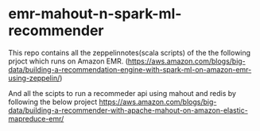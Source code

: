# emr-mahout-n-spark-ml-recommender

This repo contains all the zeppelinnotes(scala scripts) of the the following prjoct which runs on Amazon EMR.
(https://aws.amazon.com/blogs/big-data/building-a-recommendation-engine-with-spark-ml-on-amazon-emr-using-zeppelin/)

And all the scipts to run a recommeder api using mahout and redis by following the below project 
https://aws.amazon.com/blogs/big-data/building-a-recommender-with-apache-mahout-on-amazon-elastic-mapreduce-emr/


